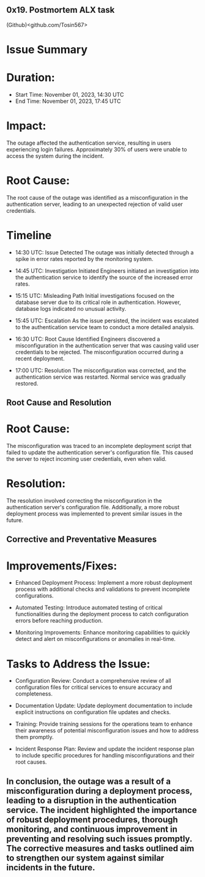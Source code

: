 ## 0x19. Postmortem ALX task
(Github)<github.com/Tosin567>
# Issue Summary
# Duration:
- Start Time: November 01, 2023, 14:30 UTC
- End Time: November 01, 2023, 17:45 UTC

# Impact:
The outage affected the authentication service, resulting in users experiencing login failures. Approximately 30% of users were unable to access the system during the incident.

# Root Cause:
The root cause of the outage was identified as a misconfiguration in the authentication server, leading to an unexpected rejection of valid user credentials.

# Timeline
- 14:30 UTC: Issue Detected
The outage was initially detected through a spike in error rates reported by the monitoring system.

- 14:45 UTC: Investigation Initiated
Engineers initiated an investigation into the authentication service to identify the source of the increased error rates.

- 15:15 UTC: Misleading Path
Initial investigations focused on the database server due to its critical role in authentication. However, database logs indicated no unusual activity.

- 15:45 UTC: Escalation
As the issue persisted, the incident was escalated to the authentication service team to conduct a more detailed analysis.

- 16:30 UTC: Root Cause Identified
Engineers discovered a misconfiguration in the authentication server that was causing valid user credentials to be rejected. The misconfiguration occurred during a recent deployment.

- 17:00 UTC: Resolution
The misconfiguration was corrected, and the authentication service was restarted. Normal service was gradually restored.

## Root Cause and Resolution
# Root Cause:
The misconfiguration was traced to an incomplete deployment script that failed to update the authentication server's configuration file. This caused the server to reject incoming user credentials, even when valid.

# Resolution:
The resolution involved correcting the misconfiguration in the authentication server's configuration file. Additionally, a more robust deployment process was implemented to prevent similar issues in the future.

## Corrective and Preventative Measures
# Improvements/Fixes:

- Enhanced Deployment Process: Implement a more robust deployment process with additional checks and validations to prevent incomplete configurations.

- Automated Testing: Introduce automated testing of critical functionalities during the deployment process to catch configuration errors before reaching production.

- Monitoring Improvements: Enhance monitoring capabilities to quickly detect and alert on misconfigurations or anomalies in real-time.

# Tasks to Address the Issue:

- Configuration Review: Conduct a comprehensive review of all configuration files for critical services to ensure accuracy and completeness.

- Documentation Update: Update deployment documentation to include explicit instructions on configuration file updates and checks.

- Training: Provide training sessions for the operations team to enhance their awareness of potential misconfiguration issues and how to address them promptly.

- Incident Response Plan: Review and update the incident response plan to include specific procedures for handling misconfigurations and their root causes.

## In conclusion, the outage was a result of a misconfiguration during a deployment process, leading to a disruption in the authentication service. The incident highlighted the importance of robust deployment procedures, thorough monitoring, and continuous improvement in preventing and resolving such issues promptly. The corrective measures and tasks outlined aim to strengthen our system against similar incidents in the future.


